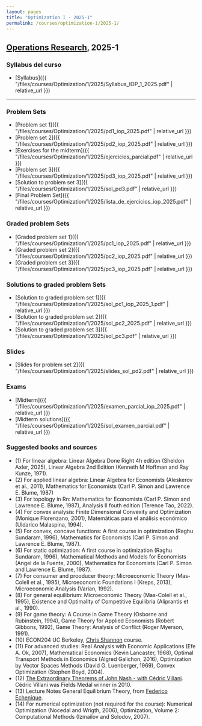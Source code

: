 ```yaml
---
layout: pages
title: "Optimization I - 2025-1"
permalink: /courses/optimization-i/2025-1/
---
```


## [Operations Research](https://MarceloGallardoB.github.io/files/courses/Optimization/1/2025/Syllabus_IOP_1_2025.pdf), 2025-1

### Syllabus del curso
- [Syllabus]({{ "/files/courses/Optimization/1/2025/Syllabus_IOP_1_2025.pdf" | relative_url }})

---

### Problem Sets
- [Problem set 1]({{ "/files/courses/Optimization/1/2025/pd1_iop_2025.pdf" | relative_url }})
- [Problem set 2]({{ "/files/courses/Optimization/1/2025/pd2_iop_2025.pdf" | relative_url }})
- [Exercises for the midterm]({{ "/files/courses/Optimization/1/2025/ejercicios_parcial.pdf" | relative_url }})
- [Problem set 3]({{ "/files/courses/Optimization/1/2025/pd3_iop_2025.pdf" | relative_url }})
- [Solution to problem set 3]({{ "/files/courses/Optimization/1/2025/sol_pd3.pdf" | relative_url }})
- [Final Problem Set]({{ "/files/courses/Optimization/1/2025/lista_de_ejercicios_iop_2025.pdf" | relative_url }})


### Graded problem Sets
- [Graded problem set 1]({{ "/files/courses/Optimization/1/2025/pc1_iop_2025.pdf" | relative_url }})
- [Graded problem set 2]({{ "/files/courses/Optimization/1/2025/pc2_iop_2025.pdf" | relative_url }})
- [Graded problem set 3]({{ "/files/courses/Optimization/1/2025/pc3_iop_2025.pdf" | relative_url }})


### Solutions to graded problem Sets
- [Solution to graded problem set 1]({{ "/files/courses/Optimization/1/2025/sol_pc1_iop_2025_1.pdf" | relative_url }})
- [Solution to graded problem set 2]({{ "/files/courses/Optimization/1/2025/sol_pc2_2025.pdf" | relative_url }})
- [Solution to graded problem set 3]({{ "/files/courses/Optimization/1/2025/sol_pc3.pdf" | relative_url }})


### Slides
- [Slides for problem set 2]({{ "/files/courses/Optimization/1/2025/slides_sol_pd2.pdf" | relative_url }})

### Exams
- [Midterm]({{ "/files/courses/Optimization/1/2025/examen_parcial_iop_2025.pdf" | relative_url }})
- [Midterm solutions]({{ "/files/courses/Optimization/1/2025/sol_examen_parcial.pdf" | relative_url }})


### Suggested books and sources
- (1) For linear algebra: Linear Algebra Done Right 4h edition (Sheldon Axler, 2025), Linear Algebra 2nd Edition (Kenneth M Hoffman and Ray Kunze, 1971).
- (2) For applied linear algebra: Linear Algebra for Economists (Aleskerov et al., 2011), Mathematics for Economists (Carl P. Simon and Lawrence E. Blume, 1987)
- (3) For topology in Rn: Mathematics for Economists (Carl P. Simon and Lawrence E. Blume, 1987), Analysis II fouth edition (Terence Tao, 2022).
- (4) For convex analysis: Finite Dimensional Convexity and Optimization (Monique Florenzano, 2001), Matemáticas para el análisis económico (Uldarico Malaspina, 1994).
- (5) For convex, concave functions: A first course in optimization (Raghu Sundaram, 1996), Mathematics for Economists (Carl P. Simon and Lawrence E. Blume, 1987).
- (6) For static optimization:  A first course in optimization (Raghu Sundaram, 1996), Mathematical Methods and Models for Economists (Angel de la Fuente, 2000), Mathematics for Economists (Carl P. Simon and Lawrence E. Blume, 1987).
- (7) For consumer and prooducer theory: Microeconomic Theory (Mas-Colell et al., 1995), Microeconomic Foundations I (Kreps, 2013), Microeconomic Analysis (Varian, 1992).
- (8) For general equilibrium: Microeconomic Theory (Mas-Colell et al., 1995), Existence and Optimality of Competitive Equilibria (Aliprantis et al., 1990).
- (9) For game theory: A Course in Game Theory (Osborne and Rubinstein, 1994), Game Theory for Applied Economists (Robert Gibbons, 1992), Game Theory: Analysis of Conflict (Roger Myerson, 1991).
- (10) ECON204 UC Berkeley, [Chris Shannon](https://eml.berkeley.edu/~cshannon/) course.
- (11) For advanced studies: Real Analysis with Economic Applications (Efe A. Ok, 2007), Mathematical Economics (Kevin Lancaster, 1968), Optimal Transport Methods in Economics (Algred Galichon, 2016), Optimization by Vector Spaces Methods (David G. Luenberger, 1969), Convex Optimization (Stephen Boyd, 2004).
- (12) [The Extraordinary Theorems of John Nash - with Cédric Villani](https://www.youtube.com/watch?v=iHKa8F-RsEM). Cédric Villani was Fields Medal winner in 2010.
- (13) Lecture Notes General Equilibrium Theory, from [Federico Echenique](https://eml.berkeley.edu/~fechenique/).
- (14) For numerical optimization (not required for the course): Numerical Optimization (Nocedal and Wrigth, 2006),  Optimization, Volume 2: Computational Methods (Izmailov and Solodov, 2007). 
